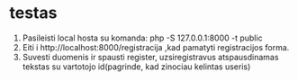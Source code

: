 # testas

1. Pasileisti local hosta su komanda: php -S 127.0.0.1:8000 -t public
2. Eiti i http://localhost:8000/registracija ,kad pamatyti registracijos forma.
3. Suvesti duomenis ir spausti register, uzsiregistravus atspausdinamas tekstas su vartotojo id(pagrinde, kad zinociau kelintas useris)
